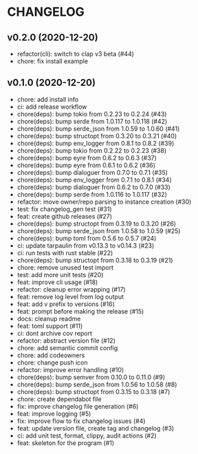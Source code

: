 # CHANGELOG

## v0.2.0 (2020-12-20)

- refactor(cli): switch to clap v3 beta (#44)
- chore: fix install example

## v0.1.0 (2020-12-20)

- chore: add install info
- ci: add release workflow
- chore(deps): bump tokio from 0.2.23 to 0.2.24 (#43)
- chore(deps): bump serde from 1.0.117 to 1.0.118 (#42)
- chore(deps): bump serde_json from 1.0.59 to 1.0.60 (#41)
- chore(deps): bump structopt from 0.3.20 to 0.3.21 (#40)
- chore(deps): bump env_logger from 0.8.1 to 0.8.2 (#39)
- chore(deps): bump tokio from 0.2.22 to 0.2.23 (#38)
- chore(deps): bump eyre from 0.6.2 to 0.6.3 (#37)
- chore(deps): bump eyre from 0.6.1 to 0.6.2 (#36)
- chore(deps): bump dialoguer from 0.7.0 to 0.7.1 (#35)
- chore(deps): bump env_logger from 0.7.1 to 0.8.1 (#34)
- chore(deps): bump dialoguer from 0.6.2 to 0.7.0 (#33)
- chore(deps): bump serde from 1.0.116 to 1.0.117 (#32)
- refactor: move owner/repo parsing to instance creation (#30)
- test: fix changelog_gen test (#31)
- feat: create github releases (#27)
- chore(deps): bump structopt from 0.3.19 to 0.3.20 (#26)
- chore(deps): bump serde_json from 1.0.58 to 1.0.59 (#25)
- chore(deps): bump toml from 0.5.6 to 0.5.7 (#24)
- ci: update tarpaulin from v0.13.3 to v0.14.3 (#23)
- ci: run tests with rust stable (#22)
- chore(deps): bump structopt from 0.3.18 to 0.3.19 (#21)
- chore: remove unused test import
- test: add more unit tests (#20)
- feat: improve cli usage (#18)
- refactor: cleanup error wrapping (#17)
- feat: remove log level from log output
- feat: add v prefix to versions (#16)
- feat: prompt before making the release (#15)
- docs: cleanup readme
- feat: toml support (#11)
- ci: dont archive cov report
- refactor: abstract version file (#12)
- chore: add semantic commit config
- chore: add codeowners
- chore: change push icon
- refactor: improve error handling (#10)
- chore(deps): bump semver from 0.10.0 to 0.11.0 (#9)
- chore(deps): bump serde_json from 1.0.56 to 1.0.58 (#8)
- chore(deps): bump structopt from 0.3.15 to 0.3.18 (#7)
- chore: create dependabot file
- fix: improve changelog file generation (#6)
- feat: improve logging (#5)
- fix: improve flow to fix changelog issues (#4)
- feat: update version file, create tag and changelog (#3)
- ci: add unit test, format, clippy, audit actions (#2)
- feat: skeleton for the program (#1)

